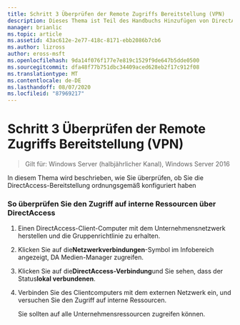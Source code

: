 ```yaml
---
title: Schritt 3 Überprüfen der Remote Zugriffs Bereitstellung (VPN)
description: Dieses Thema ist Teil des Handbuchs Hinzufügen von DirectAccess zu einer vorhandenen Remote Zugriffs Bereitstellung (VPN) für Windows Server 2016.
manager: brianlic
ms.topic: article
ms.assetid: 43ac612e-2e77-418c-8171-ebb2086b7cb6
ms.author: lizross
author: eross-msft
ms.openlocfilehash: 9da14f076f177e7e819c1529f9de647b5dde0500
ms.sourcegitcommit: dfa48f77b751dbc34409aced628eb2f17c912f08
ms.translationtype: MT
ms.contentlocale: de-DE
ms.lasthandoff: 08/07/2020
ms.locfileid: "87969217"
---
```

# <a name="step-3-verify-the-remote-access-vpn-deployment"></a>Schritt 3 Überprüfen der Remote Zugriffs Bereitstellung (VPN)

>Gilt für: Windows Server (halbjährlicher Kanal), Windows Server 2016

In diesem Thema wird beschrieben, wie Sie überprüfen, ob Sie die DirectAccess-Bereitstellung ordnungsgemäß konfiguriert haben

### <a name="to-verify-access-to-internal-resources-through-directaccess"></a>So überprüfen Sie den Zugriff auf interne Ressourcen über DirectAccess

1.  Einen DirectAccess-Client-Computer mit dem Unternehmensnetzwerk herstellen und die Gruppenrichtlinie zu erhalten.

2.  Klicken Sie auf die**Netzwerkverbindungen**-Symbol im Infobereich angezeigt, DA Medien-Manager zugreifen.

3.  Klicken Sie auf die**DirectAccess-Verbindung**und Sie sehen, dass der Status**lokal verbundenen**.

4.  Verbinden Sie des Clientcomputers mit dem externen Netzwerk ein, und versuchen Sie den Zugriff auf interne Ressourcen.

    Sie sollten auf alle Unternehmensressourcen zugreifen können.




